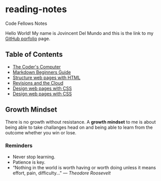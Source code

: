# reading-notes
Code Fellows Notes

Hello World! My name is Jovincent Del Mundo and this is the link to my [GitHub porfolio](https://github.com/jrdelmu) page.

## Table of Contents 
- [The Coder's Computer](https://jrdelmu.github.io/reading-notes//coderscomp)
- [Markdown Beginners Guide](https://jrdelmu.github.io/reading-notes/markdown)
- [Structure web pages with HTML](https://jrdelmu.github.io/reading-notes/structurehtml)
- [Revisions and the Cloud](https://jrdelmu.github.io/reading-notes/revcloud)
- [Design web pages with CSS](https://jrdelmu.github.io/reading-notes/cssdesign)
- [Design web pages with CSS](https://jrdelmu.github.io/reading-notes/dynamicjs)

## Growth Mindset
There is no growth without resistance. A **growth mindset** to me is about being able to take challanges head on and being able to learn from the outcome whether you win or lose.

### Reminders
* Never stop learning.
* Patience is key.
* “Nothing in the world is worth having or worth doing unless it means effort, pain, difficulty..." ― _Theodore Roosevelt_

